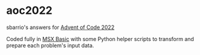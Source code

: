 # aoc2022
sbarrio's answers for [Advent of Code 2022](https://adventofcode.com/2022)

Coded fully in [MSX Basic](https://en.wikipedia.org/wiki/MSX_BASIC) with some Python helper scripts to transform and prepare each problem's input data.
